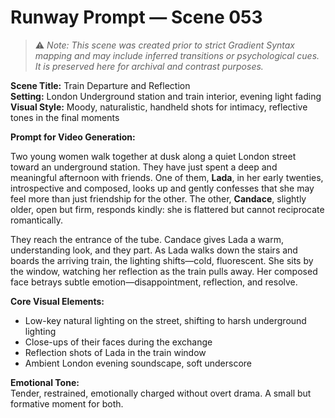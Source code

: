 # Runway Prompt — Scene 053

> ⚠️ *Note: This scene was created prior to strict Gradient Syntax mapping and may include inferred transitions or psychological cues. It is preserved here for archival and contrast purposes.*

**Scene Title:** Train Departure and Reflection  
**Setting:** London Underground station and train interior, evening light fading  
**Visual Style:** Moody, naturalistic, handheld shots for intimacy, reflective tones in the final moments

**Prompt for Video Generation:**

Two young women walk together at dusk along a quiet London street toward an underground station. They have just spent a deep and meaningful afternoon with friends. One of them, **Lada**, in her early twenties, introspective and composed, looks up and gently confesses that she may feel more than just friendship for the other. The other, **Candace**, slightly older, open but firm, responds kindly: she is flattered but cannot reciprocate romantically.

They reach the entrance of the tube. Candace gives Lada a warm, understanding look, and they part. As Lada walks down the stairs and boards the arriving train, the lighting shifts—cold, fluorescent. She sits by the window, watching her reflection as the train pulls away. Her composed face betrays subtle emotion—disappointment, reflection, and resolve.

**Core Visual Elements:**

- Low-key natural lighting on the street, shifting to harsh underground lighting
- Close-ups of their faces during the exchange
- Reflection shots of Lada in the train window
- Ambient London evening soundscape, soft underscore

**Emotional Tone:**  
Tender, restrained, emotionally charged without overt drama. A small but formative moment for both.
